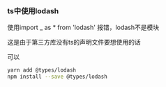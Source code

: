 ### ts中使用lodash

使用import _ as * from 'lodash' 报错，lodash不是模块

这是由于第三方库没有ts的声明文件要想使用的话

可以

```bash
yarn add @types/lodash
npm install --save @types/lodash
```

